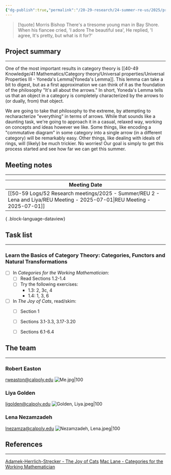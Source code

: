 ```yaml
---
{"dg-publish":true,"permalink":"/20-29-research/24-summer-re-us/2025/project-single-arrow/summer-reu-2025-project-arrow/","updated":"2025-07-01T14:31:07-07:00"}
---
```



> [!quote] Morris Bishop
> There's a tiresome young man in Bay Shore.
> When his fiancee cried, 'I adore
> The beautiful sea',
> He replied, 'I agree,
> It's pretty, but what is it for?'

## Project summary
---

One of the most important results in category theory is [[40-49 Knowledge/41 Mathematics/Category theory/Universal properties/Universal Properties III - Yoneda's Lemma\|Yoneda's Lemma]]. This lemma can take a bit to digest, but as a first approximation we can think of it as the foundation of the philosophy "It's all about the arrows." In short, Yoneda's Lemma tells us that an object in a category is completely characterized by the arrows to (or dually, from) that object.

We are going to take that philosophy to the extreme, by attempting to recharacterize "everything" in terms of arrows. While that sounds like a daunting task, we're going to approach it in a casual, relaxed way, working on concepts and ideas however we like. Some things, like encoding a "commutative diagram" in some category into a single arrow (in a different category) will be remarkably easy. Other things, like dealing with ideals of rings, will (likely) be much trickier. No worries! Our goal is simply to get this process started and see how far we can get this summer.

## Meeting notes
---

| Meeting Date                                                                                                                  |
| ----------------------------------------------------------------------------------------------------------------------------- |
| [[50-59 Logs/52 Research meetings/2025 - Summer/REU 2 - Lena and Liya/REU Meeting - 2025-07-01\|REU Meeting - 2025-07-01]] |

{ .block-language-dataview}


## Task list
---

### Learn the Basics of Category Theory: Categories, Functors and Natural Transformations

- [ ] In  *Categories for the Working Mathematician*:
	- [ ]  Read Sections 1.2-1.4
	- [ ] Try the following exercises:
		- 1.3: 2, 3c, 4
		- 1.4: 1, 3, 6
- [ ] In *The Joy of Cats*, read/skim:
	- [ ] Section 1
	- [ ] Sections 3.1-3.3, 3.17-3.20
	- [ ] Sections 6.1-6.4


## The team
---

### Robert Easton
rweaston@calpoly.edu
![Me.jpg|100](/img/user/90-99%20Meta/91%20Images/Headshots/Me.jpg)

### Liya Golden
ligolden@calpoly.edu
![Golden, Liya.jpeg|100](/img/user/90-99%20Meta/91%20Images/Headshots/Golden,%20Liya.jpeg)

### Lena Nezamzadeh
lnezamza@calpoly.edu
![Nezamzadeh, Lena.jpeg|100](/img/user/90-99%20Meta/91%20Images/Headshots/Nezamzadeh,%20Lena.jpeg)


## References
---

[Adamek-Herrlich-Strecker - The Joy of Cats](https://cpslo-my.sharepoint.com/:b:/g/personal/rweaston_calpoly_edu/EYhBmfD6GgZHmCD6WcFa_H4B9uYgPatO68Iktv64TTsRDA?e=4dSV19)
[Mac Lane - Categories for the Working Mathematician](https://cpslo-my.sharepoint.com/:b:/g/personal/rweaston_calpoly_edu/EQSIQF-vZPFDi3R2S5y90IIB5Z1RAjgKDUzemQisMsBf9A?e=djXlgC)